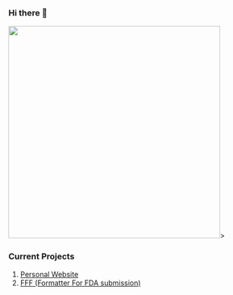 ### Hi there 👋

<img src="https://github-readme-stats.vercel.app/api/top-langs/?username=BinL233" width="420"/></td>></td>

### Current Projects
1. [Personal Website](https://www.binLtools.com)
2. [FFF (Formatter For FDA submission)](https://www.binltools.com/article/documentation/fff)

